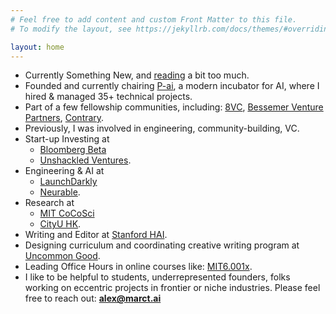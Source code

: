 ```yaml
---
# Feel free to add content and custom Front Matter to this file.
# To modify the layout, see https://jekyllrb.com/docs/themes/#overriding-theme-defaults

layout: home
---
```

* Currently Something New, and [reading](https://www.goodreads.com/user/show/115944140-alex-ker) a bit too much.
* Founded and currently chairing [P-ai](https://www.p-ai.org/), a modern incubator for AI, where I hired & managed 35+ technical projects.
* Part of a few fellowship communities, including: [8VC](https://www.8vc.com/fellowship), [Bessemer Venture Partners](https://www.bvp.com/news/bessemers-2021-fellowship-class), [Contrary](https://contrary.com/fellowship).
* Previously, I was involved in engineering, community-building, VC.
* Start-up Investing at
    * [Bloomberg Beta](https://www.bloombergbeta.com/)
    * [Unshackled Ventures](https://www.unshackledvc.com).
* Engineering & AI at
    * [LaunchDarkly](https://www.launchdarkly.com/)
    * [Neurable](https://www.neurable.com/).
* Research at
    * [MIT CoCoSci](https://cocosci.mit.edu)
    * [CityU HK](https://www.cityu.edu.hk).
* Writing and Editor at [Stanford HAI](https://hai.stanford.edu).
* Designing curriculum and coordinating creative writing program at [Uncommon Good](https://uncommongood.org).
* Leading Office Hours in online courses like: [MIT6.001x](https://www.edx.org/course/introduction-to-computer-science-and-programming-7).
* I like to be helpful to students, underrepresented founders, folks working on eccentric projects in frontier or niche industries. Please feel free to reach out: **alex@marct.ai**
